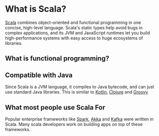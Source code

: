 # What is Scala?

[Scala](https://www.scala-lang.org/) combines object-oriented and functional programming in one concise, high-level
language. Scala's static types help avoid bugs in complex applications, and its JVM and JavaScript runtimes let you
build high-performance systems with easy access to huge ecosystems of libraries.

## What is functional programming?


## Compatible with Java

Since Scala is a JVM language, it compiles to Java bytecode, and can just use standard Java libraries.  This is similar
to [Kotlin](https://kotlinlang.org/), [Clojure](https://clojure.org/) and [Groovy](https://groovy-lang.org/)

## What most people use Scala For

Popular enterprise frameworks like [Spark](https://spark.apache.org/docs/0.9.1/scala-programming-guide.html), 
[Akka](https://akka.io/) and [Kafka](https://kafka.apache.org/) were written in Scala.  Many scala developers work
on building apps on top of these frameworks.
